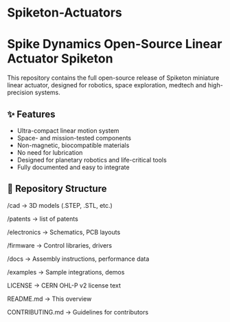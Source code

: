 # Spiketon-Actuators

# Spike Dynamics Open-Source Linear Actuator Spiketon

This repository contains the full open-source release of Spiketon miniature linear actuator, designed for robotics, space exploration, medtech and high-precision systems.

## ✨ Features
- Ultra-compact linear motion system
- Space- and mission-tested components
- Non-magnetic, biocompatible materials
- No need for lubrication
- Designed for planetary robotics and life-critical tools
- Fully documented and easy to integrate

## 📁 Repository Structure

/cad → 3D models (.STEP, .STL, etc.)

/patents  → list of patents

/electronics → Schematics, PCB layouts

/firmware → Control libraries, drivers

/docs → Assembly instructions, performance data

/examples → Sample integrations, demos

LICENSE → CERN OHL-P v2 license text

README.md → This overview

CONTRIBUTING.md → Guidelines for contributors





